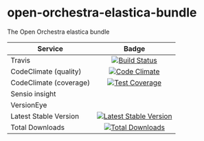 open-orchestra-elastica-bundle
===========================

The Open Orchestra elastica bundle

| Service       | Badge         |
| ------------- |:-------------:|
| Travis | [![Build Status](https://travis-ci.org/open-orchestra/open-orchestra-elastica-bundle.svg)](https://travis-ci.org/open-orchestra/open-orchestra-elastica-bundle) |
| CodeClimate (quality) | [![Code Climate](https://codeclimate.com/github/open-orchestra/open-orchestra-elastica-bundle/badges/gpa.svg)](https://codeclimate.com/github/open-orchestra/open-orchestra-elastica-bundle) |
| CodeClimate (coverage) | [![Test Coverage](https://codeclimate.com/github/open-orchestra/open-orchestra-elastica-bundle/badges/coverage.svg)](https://codeclimate.com/github/open-orchestra/open-orchestra-elastica-bundle/coverage) |
| Sensio insight |  |
| VersionEye |  |
| Latest Stable Version | [![Latest Stable Version](https://poser.pugx.org/open-orchestra/open-orchestra-elastica-bundle/v/stable)](https://packagist.org/packages/open-orchestra/open-orchestra-elastica-bundle) |
| Total Downloads | [![Total Downloads](https://poser.pugx.org/open-orchestra/open-orchestra-elastica-bundle/downloads)](https://packagist.org/packages/open-orchestra/open-orchestra-elastica-bundle) |
